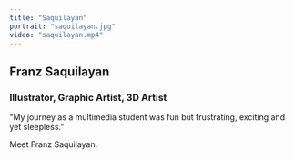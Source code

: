 ```yaml
---
title: "Saquilayan"
portrait: "saquilayan.jpg"
video: "saquilayan.mp4"
---
```


## Franz Saquilayan
### Illustrator, Graphic Artist, 3D Artist


"My journey as a multimedia student was fun but frustrating, exciting and yet sleepless."

Meet Franz Saquilayan.